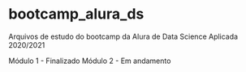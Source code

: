 # bootcamp_alura_ds
Arquivos de estudo do bootcamp da Alura de Data Science Aplicada 2020/2021

Módulo 1 - Finalizado
Módulo 2 - Em andamento
